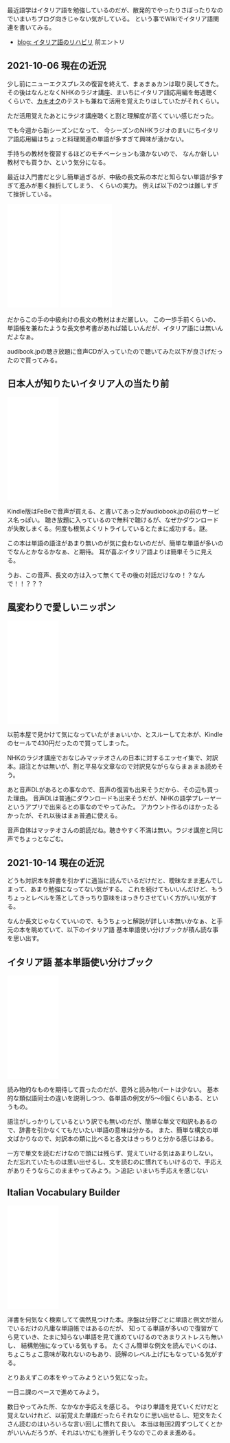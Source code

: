 最近語学はイタリア語を勉強しているのだが、散発的でやったりさぼったりなのでいまいちブログ向きじゃない気がしている。
という事でWIkiでイタリア語関連を書いてみる。

- [blog: イタリア語のリハビリ](https://karino2.github.io/2021/05/01/review_italian.html) 前エントリ

## 2021-10-06 現在の近況

少し前にニューエクスプレスの復習を終えて、まぁまぁカンは取り戻してきた。
その後はなんとなくNHKのラジオ講座、まいちにイタリア語応用編を毎週聴くくらいで、[カキオク](カキオク.md)のテストも兼ねて活用を覚えたりはしていたがそれくらい。

ただ活用覚えたあとにラジオ講座聴くと割と理解度が高くていい感じだった。

でも今週から新シーズンになって、
今シーズンのNHKラジオのまいにちイタリア語応用編はちょっと料理関連の単語が多すぎて興味が湧かない。

手持ちの教材を復習するほどのモチベーションも湧かないので、
なんか新しい教材でも買うか、という気分になる。

最近は入門書だと少し簡単過ぎるが、中級の長文系の本だと知らない単語が多すぎて進みが悪く挫折してしまう、
くらいの実力。
例えば以下の2つは難しすぎて挫折している。

<iframe style="width:120px;height:240px;" marginwidth="0" marginheight="0" scrolling="no" frameborder="0" src="//rcm-fe.amazon-adsystem.com/e/cm?lt1=_blank&bc1=000000&IS2=1&bg1=FFFFFF&fc1=000000&lc1=0000FF&t=karino203-22&language=ja_JP&o=9&p=8&l=as4&m=amazon&f=ifr&ref=as_ss_li_til&asins=B07RZW247B&linkId=b24bb3c7894a3a09bd8c09a49353b1d7"></iframe>

<iframe style="width:120px;height:240px;" marginwidth="0" marginheight="0" scrolling="no" frameborder="0" src="//rcm-fe.amazon-adsystem.com/e/cm?lt1=_blank&bc1=000000&IS2=1&bg1=FFFFFF&fc1=000000&lc1=0000FF&t=karino203-22&language=ja_JP&o=9&p=8&l=as4&m=amazon&f=ifr&ref=as_ss_li_til&asins=B06XR34CK3&linkId=267904d42db6142f646616fda8c30f02"></iframe>

だからこの手の中級向けの長文の教材はまだ厳しい。
この一歩手前くらいの、単語帳を兼ねたような長文参考書があれば嬉しいんだが、イタリア語には無いんだよなぁ。

audibook.jpの聴き放題に音声CDが入っていたので聴いてみた以下が良さげだったので買ってみる。

## 日本人が知りたいイタリア人の当たり前

<iframe style="width:120px;height:240px;" marginwidth="0" marginheight="0" scrolling="no" frameborder="0" src="//rcm-fe.amazon-adsystem.com/e/cm?lt1=_blank&bc1=000000&IS2=1&bg1=FFFFFF&fc1=000000&lc1=0000FF&t=karino203-22&language=ja_JP&o=9&p=8&l=as4&m=amazon&f=ifr&ref=as_ss_li_til&asins=B078C6CVMQ&linkId=41e743d117c6320e75a06a76892f0354"></iframe>

Kindle版はFeBeで音声が買える、と書いてあったがaudiobook.jpの前のサービス名っぽい。
聴き放題に入っているので無料で聴けるが、なぜかダウンロードが失敗しまくる。何度も根気よくリトライしているとたまに成功する。謎。

この本は単語の語注があまり無いのが気に食わないのだが、簡単な単語が多いのでなんとかなるかなぁ、と期待。
耳が喜ぶイタリア語よりは簡単そうに見える。

うお、この音声、長文の方は入って無くてその後の対話だけなの！？なんで！！？？？


## 風変わりで愛しいニッポン

<iframe style="width:120px;height:240px;" marginwidth="0" marginheight="0" scrolling="no" frameborder="0" src="//rcm-fe.amazon-adsystem.com/e/cm?lt1=_blank&bc1=000000&IS2=1&bg1=FFFFFF&fc1=000000&lc1=0000FF&t=karino203-22&language=ja_JP&o=9&p=8&l=as4&m=amazon&f=ifr&ref=as_ss_li_til&asins=B08KPBZN76&linkId=049022cb39e4eb088dfab474c092dfad"></iframe>

以前本屋で見かけて気になっていたがまぁいいか、とスルーしてた本が、Kindleのセールで430円だったので買ってしまった。

NHKのラジオ講座でおなじみマッテオさんの日本に対するエッセイ集で、対訳本。語注とかは無いが、割と平易な文章なので対訳見ながらならまぁまぁ読めそう。

あと音声DLがあるとの事なので、音声の復習も出来そうだから、その辺も買った理由。
音声DLは普通にダウンロードも出来そうだが、NHKの語学プレーヤーというアプリで出来るとの事なのでやってみた。
アカウント作るのはかったるかったが、それ以後はまぁ普通に使える。

音声自体はマッテオさんの朗読だね。聴きやすく不満は無い。ラジオ講座と同じ声でちょっとなごむ。

## 2021-10-14 現在の近況

どうも対訳本を辞書を引かずに適当に読んでいるだけだと、曖昧なまま進んでしまって、あまり勉強になってない気がする。
これを続けてもいいんだけど、もうちょっとレベルを落としてきっちり意味をはっきりさせていく方がいい気がする。

なんか長文じゃなくていいので、もうちょっと解説が詳しい本無いかなぁ、と手元の本を眺めていて、以下のイタリア語 基本単語使い分けブックが積ん読な事を思い出す。

## イタリア語 基本単語使い分けブック

<iframe style="width:120px;height:240px;" marginwidth="0" marginheight="0" scrolling="no" frameborder="0" src="//rcm-fe.amazon-adsystem.com/e/cm?lt1=_blank&bc1=000000&IS2=1&bg1=FFFFFF&fc1=000000&lc1=0000FF&t=karino203-22&language=ja_JP&o=9&p=8&l=as4&m=amazon&f=ifr&ref=as_ss_li_til&asins=4860646045&linkId=f5a63eab9c8cfcc2b2bd13d4bc9ccb47"></iframe>

読み物的なものを期待して買ったのだが、意外と読み物パートは少ない。
基本的な類似語同士の違いを説明しつつ、各単語の例文が5〜6個くらいある、というもの。

語注がしっかりしているという訳でも無いのだが、簡単な単文で和訳もあるので、辞書を引かなくてもだいたい単語の意味は分かる。
また、簡単な構文の単文ばかりなので、対訳本の類に比べると各文はきっちりと分かる感じはある。

一方で単文を読むだけなので頭には残らず、覚えていける気はあまりしない。
ただ忘れていたものは思い出せるし、文を読むのに慣れてもいけるので、手応えがありそうならこのままやってみよう。＞追記: いまいち手応えを感じない

## Italian Vocabulary Builder

<iframe style="width:120px;height:240px;" marginwidth="0" marginheight="0" scrolling="no" frameborder="0" src="//rcm-fe.amazon-adsystem.com/e/cm?lt1=_blank&bc1=000000&IS2=1&bg1=FFFFFF&fc1=000000&lc1=0000FF&t=karino203-22&language=ja_JP&o=9&p=8&l=as4&m=amazon&f=ifr&ref=as_ss_li_til&asins=B07XB7JRZF&linkId=20e707e3ef883c2faec14ec2de45a06c"></iframe>

洋書を何気なく検索してて偶然見つけた本。序盤は分野ごとに単語と例文が並んでいるだけの凡庸な単語帳ではあるのだが、
知ってる単語が多いので復習がてら見ていき、たまに知らない単語を見て進めていけるのであまりストレスも無いし、
結構勉強になっている気もする。
たくさん簡単な例文を読んでいくのは、ちょこちょこ意味が取れないのもあり、読解のレベル上げにもなっている気がする。

とりあえずこの本をやってみようという気になった。

一日ニ課のペースで進めてみよう。

数日やってみた所、なかなか手応えを感じる。
やはり単語を見ていくだけだと覚えないけれど、以前覚えた単語だったらそれなりに思い出せるし、短文をたくさん読むのはいろいろな言い回しに慣れて良い。
本当は毎回2周ずつしてくとかがいいんだろうが、それはいかにも挫折しそうなのでこのまま進める。